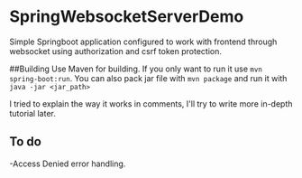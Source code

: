 # SpringWebsocketServerDemo
Simple Springboot application configured to work with frontend through websocket using authorization and csrf token protection.

##Building
Use Maven for building. 
If you only want to run it use `mvn spring-boot:run`.
You can also pack jar file with `mvn package` and run it with `java -jar <jar_path>`
  
I tried to explain the way it works in comments, I'll try to write more in-depth tutorial later.

## To do
-Access Denied error handling.
